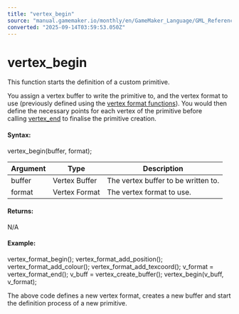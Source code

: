 ```yaml
---
title: "vertex_begin"
source: "manual.gamemaker.io/monthly/en/GameMaker_Language/GML_Reference/Drawing/Primitives/vertex_begin.htm"
converted: "2025-09-14T03:59:53.050Z"
---
```


# vertex\_begin

This function starts the definition of a custom primitive.

You assign a vertex buffer to write the primitive to, and the vertex format to use (previously defined using the [vertex format functions](Primitives_And_Vertex_Formats.htm#func_ref_vertex_formats)). You would then define the necessary points for each vertex of the primitive before calling [vertex\_end](vertex_end.md) to finalise the primitive creation.

#### Syntax:

vertex\_begin(buffer, format);

| Argument | Type | Description |
| --- | --- | --- |
| buffer | Vertex Buffer | The vertex buffer to be written to. |
| format | Vertex Format | The vertex format to use. |

#### Returns:

N/A

#### Example:

vertex\_format\_begin();
vertex\_format\_add\_position();
vertex\_format\_add\_colour();
vertex\_format\_add\_texcoord();
v\_format = vertex\_format\_end();
v\_buff = vertex\_create\_buffer();
vertex\_begin(v\_buff, v\_format);

The above code defines a new vertex format, creates a new buffer and start the definition process of a new primitive.